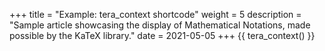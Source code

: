 +++
title = "Example: tera_context shortcode"
weight = 5
description = "Sample article showcasing the display of Mathematical Notations, made possible by the KaTeX library."
date = 2021-05-05
+++
{{ tera_context() }}
